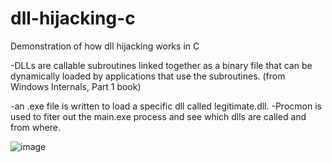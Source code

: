 # dll-hijacking-c
Demonstration of how dll hijacking works in C


-DLLs are callable subroutines linked together as a binary file that can be dynamically loaded by applications that use the subroutines. (from Windows Internals, Part 1 book)

-an .exe file is written to load a specific dll called legitimate.dll.
-Procmon is used to fiter out the main.exe process and see which dlls are called and from where.

![image](https://github.com/user-attachments/assets/42ed8719-5e38-4279-a884-1453d38327bf)
